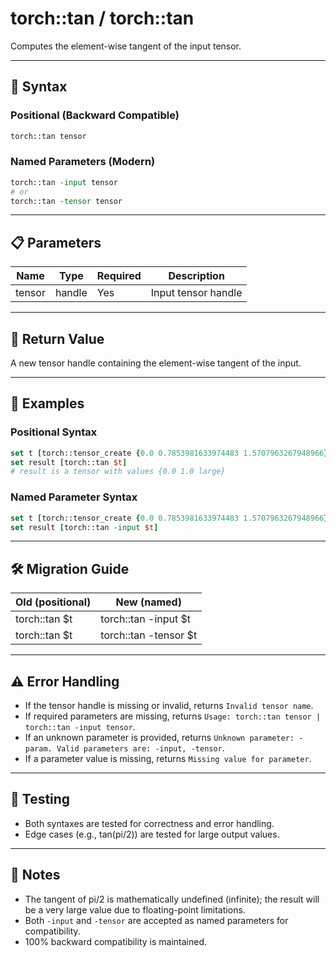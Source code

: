# torch::tan / torch::tan

Computes the element-wise tangent of the input tensor.

---

## 📝 **Syntax**

### **Positional (Backward Compatible)**
```tcl
torch::tan tensor
```

### **Named Parameters (Modern)**
```tcl
torch::tan -input tensor
# or
torch::tan -tensor tensor
```

---

## 📋 **Parameters**
| Name      | Type   | Required | Description                |
|-----------|--------|----------|----------------------------|
| tensor    | handle | Yes      | Input tensor handle        |

---

## 🔄 **Return Value**
A new tensor handle containing the element-wise tangent of the input.

---

## 🚦 **Examples**

### **Positional Syntax**
```tcl
set t [torch::tensor_create {0.0 0.7853981633974483 1.5707963267948966} float32]
set result [torch::tan $t]
# result is a tensor with values {0.0 1.0 large}
```

### **Named Parameter Syntax**
```tcl
set t [torch::tensor_create {0.0 0.7853981633974483 1.5707963267948966} float32]
set result [torch::tan -input $t]
```

---

## 🛠️ **Migration Guide**
| Old (positional)                | New (named)                  |
|---------------------------------|------------------------------|
| torch::tan $t                   | torch::tan -input $t         |
| torch::tan $t                   | torch::tan -tensor $t        |

---

## ⚠️ **Error Handling**
- If the tensor handle is missing or invalid, returns `Invalid tensor name`.
- If required parameters are missing, returns `Usage: torch::tan tensor | torch::tan -input tensor`.
- If an unknown parameter is provided, returns `Unknown parameter: -param. Valid parameters are: -input, -tensor`.
- If a parameter value is missing, returns `Missing value for parameter`.

---

## 🧪 **Testing**
- Both syntaxes are tested for correctness and error handling.
- Edge cases (e.g., tan(pi/2)) are tested for large output values.

---

## 📝 **Notes**
- The tangent of pi/2 is mathematically undefined (infinite); the result will be a very large value due to floating-point limitations.
- Both `-input` and `-tensor` are accepted as named parameters for compatibility.
- 100% backward compatibility is maintained. 